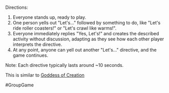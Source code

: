 Directions:
1. Everyone stands up, ready to play.
2. One person yells out "Let's..." followed by something to do, like "Let's ride roller coasters!" or "Let's crawl like warms!".
3. Everyone immediately replies "Yes, Let's!" and creates the described activity without discussion, adapting as they see how each other player interprets the directive. 
4. At any point, anyone can yell out another "Let's..." directive, and the game continues.

Note: Each directive typically lasts around ~10 seconds.

This is similar to [Goddess of Creation](https://github.com/pamelafox/improvlists/blob/master/games/Game:-Goddess-of-Creation%2C-Make-me-a....md)

#GroupGame